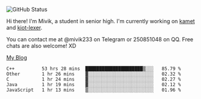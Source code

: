 ![GitHub Status](https://github-readme-stats.vercel.app/api?show_icons=true&username=Mivik)

Hi there! I'm Mivik, a student in senior high. I'm currently working on [kamet](https://github.com/Mivik/kamet) and [kiot-lexer](https://github.com/KiotLand/kiot-lexer).

You can contact me at @mivik233 on Telegram or 250851048 on QQ. Free chats are also welcome! XD

[My Blog](https://mivik.gitee.io)

<!--START_SECTION:waka-->
```text
C++          53 hrs 28 mins  █████████████████████▒░░░   85.79 % 
Other        1 hr 26 mins    ▓░░░░░░░░░░░░░░░░░░░░░░░░   02.32 % 
C            1 hr 24 mins    ▓░░░░░░░░░░░░░░░░░░░░░░░░   02.27 % 
Java         1 hr 19 mins    ▓░░░░░░░░░░░░░░░░░░░░░░░░   02.12 % 
JavaScript   1 hr 13 mins    ▒░░░░░░░░░░░░░░░░░░░░░░░░   01.96 % 
```
<!--END_SECTION:waka-->
